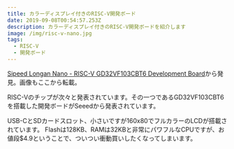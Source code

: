 ```yaml
---
title: カラーディスプレイ付きのRISC-V開発ボード
date: 2019-09-08T00:54:57.253Z
description: カラーディスプレイ付きのRISC-V開発ボードを紹介します
image: /img/risc-v-nano.jpg
tags:
  - RISC-V
  - 開発ボード
---
```

[Sipeed Longan Nano - RISC-V GD32VF103CBT6 Development Board](https://www.seeedstudio.com/Sipeed-Longan-Nano-RISC-V-GD32VF103CBT6-Development-Board-p-4205.html)から発見。画像もここから転載。

RISC-Vのチップが次々と発表されています。その一つであるGD32VF103CBT6を搭載した開発ボードがSeeedから発表されています。

USB-CとSDカードスロット、小さいですが160x80でフルカラーのLCDが搭載されています。
Flashは128KB、RAMは32KBと非常にパワフルなCPUですが、お値段$4.9ということで、ついつい衝動買いしたくなってしまいます。
